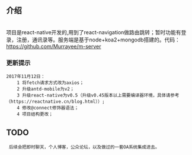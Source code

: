 

     
## 介绍
       
     项目是react-native开发的,用到了react-navigation做路由跳转；暂时功能有登录，注册，通讯录等。服务端是基于node+koa2+mongodb搭建的。代码：https://github.com/Murrayee/m-server  



### 更新提示

    2017年11月12日：
        1 将fetch请求方式改为axios；
        2 升级antd-mobile为v2；
        3 升级react-native为v0.5（升级v0.45版本以上需要编译器环境，具体请参考（https://reactnative.cn/blog.html））;
        4 修改@connect修饰器语法；
        4 项目结构更改；
            

## TODO

     后续会把即时聊天，个人博客，公众论坛，以及做过的一套OA系统集成进去。

